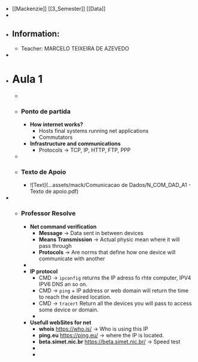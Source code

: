 - [[Mackenzie]] [[3_Semester]] [[Data]]
-
- ## Information:
	- Teacher: MARCELO TEIXEIRA DE AZEVEDO
-
- # Aula 1
	-
	- ### Ponto de partida
		- **How internet works?**
			- Hosts final systems running net applications
			- Commutators
		- **Infrastructure and communications**
			- Protocols -> TCP, IP, HTTP, FTP, PPP
	-
	- ### Texto de Apoio
		- ![Text](...assets/mack/Comunicacao de Dados/N_COM_DAD_A1 - Texto de apoio.pdf)
-
	- ### Professor Resolve
		- **Net command verification**
			- **Message** -> Data sent in between devices
			- **Means Transmission** -> Actual physic mean where it will pass through
			- **Protocols** -> Are norms that define how one device will communicate with another
		-
		- **IP protocol**
			- CMD -> `ipconfig` returns the IP adress fo rhte computer, IPV4 IPV6 DNS an so on.
			- CMD -> `ping` + IP address or web domain will return the time to reach the desired location.
			- CMD -> `tracert` Return all the devices you will pass to access some device or domain.
			-
		- **Usefull webSites for net**
			- **whois** https://who.is/ -> Who is using this IP
			- **ping.eu** https://ping.eu/  -> where the IP is located.
			- **beta.simet.nic.br**  https://beta.simet.nic.br/ -> Speed test
			-
			-